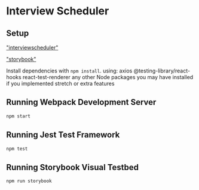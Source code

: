 # Interview Scheduler

## Setup
["interviewscheduler"](https://github.com/Mustafa31112/scheduler/blob/master/docs/interviewscheduler.png)


["storybook"](https://github.com/Mustafa31112/scheduler/blob/master/docs/storybook.png)

Install dependencies with `npm install`.
using:
axios
@testing-library/react-hooks
react-test-renderer
any other Node packages you may have installed if you implemented stretch or extra features
## Running Webpack Development Server

```sh
npm start
```

## Running Jest Test Framework

```sh
npm test
```

## Running Storybook Visual Testbed

```sh
npm run storybook
```
